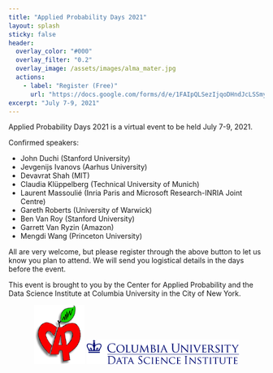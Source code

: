 ```yaml
---
title: "Applied Probability Days 2021"
layout: splash
sticky: false
header:
  overlay_color: "#000"
  overlay_filter: "0.2"
  overlay_image: /assets/images/alma_mater.jpg
  actions:
    - label: "Register (Free)"
      url: "https://docs.google.com/forms/d/e/1FAIpQLSezIjqoDHndJcLSSmyyZvIMx9pq7Jz2m2kTJllBVQ4FJN0MTA/viewform?usp=sf_link"
excerpt: "July 7-9, 2021" 
---
```


Applied Probability Days 2021 is a virtual event to be held July 7-9, 2021.

Confirmed speakers:
- John Duchi (Stanford University)
- Jevgenijs Ivanovs (Aarhus University)
- Devavrat Shah (MIT)
- Claudia Klüppelberg (Technical University of Munich)
- Laurent Massoulié (Inria Paris and Microsoft Research-INRIA Joint Centre)
- Gareth Roberts (University of Warwick)
- Ben Van Roy (Stanford University)
- Garrett Van Ryzin (Amazon)
- Mengdi Wang (Princeton University)

All are very welcome, but please register through the above button to let us know you plan to attend. We will send you logistical details in the days before the event.

This event is brought to you by the Center for Applied Probability and the Data Science Institute at Columbia University in the City of New York.

<p align="center">
  <img width="100" src="/assets/images/cap_logo.gif">

  <img width="300" src="/assets/images/dsi_logo.png">
</p>

